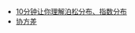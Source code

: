 * [10分钟让你理解泊松分布、指数分布](https://mp.weixin.qq.com/s/dYttmuliuhkeUWB2RhsZaQ)
* [协方差](https://mp.weixin.qq.com/s/46NrpIako2lJ2ZitAQs8Sw)

